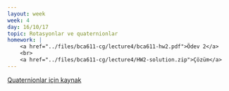 ```yaml
---
layout: week
week: 4
day: 16/10/17
topic: Rotasyonlar ve quaternionlar
homework: |
    <a href="../files/bca611-cg/lecture4/bca611-hw2.pdf">Ödev 2</a>
    <br>
    <a href="../files/bca611-cg/lecture4/HW2-solution.zip">Çözüm</a>
---
```

[Quaternionlar için kaynak](../files/bca611-cg/lecture4/7a-Quaternions_Orientation.pdf)   
